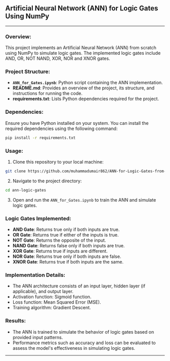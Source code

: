 ## **Artificial Neural Network (ANN) for Logic Gates Using NumPy**

---

### Overview:
This project implements an Artificial Neural Network (ANN) from scratch using NumPy to simulate logic gates. The implemented logic gates include AND, OR, NOT NAND, XOR, NOR and XNOR gates.

### Project Structure:
- **`ANN_for_Gates.ipynb`**: Python script containing the ANN implementation.
- **README.md**: Provides an overview of the project, its structure, and instructions for running the code.
- **requirements.txt**: Lists Python dependencies required for the project.

### Dependencies:
Ensure you have Python installed on your system. You can install the required dependencies using the following command:

```bash
pip install -r requirements.txt
```

### Usage:
1. Clone this repository to your local machine:

```bash
git clone https://github.com/muhammadumair862/ANN-for-Logic-Gates-from-Scratch.git
```

2. Navigate to the project directory:

```bash
cd ann-logic-gates
```

3. Open and run the `ANN_for_Gates.ipynb` to train the ANN and simulate logic gates.

### Logic Gates Implemented:
- **AND Gate**: Returns true only if both inputs are true.
- **OR Gate**: Returns true if either of the inputs is true.
- **NOT Gate**: Returns the opposite of the input.
- **NAND Gate**: Returns false only if both inputs are true.
- **XOR Gate**: Returns true if inputs are different.
- **NOR Gate**: Returns true only if both inputs are false.
- **XNOR Gate**: Returns true if both inputs are the same.

### Implementation Details:
- The ANN architecture consists of an input layer, hidden layer (if applicable), and output layer.
- Activation function: Sigmoid function.
- Loss function: Mean Squared Error (MSE).
- Training algorithm: Gradient Descent.

### Results:
- The ANN is trained to simulate the behavior of logic gates based on provided input patterns.
- Performance metrics such as accuracy and loss can be evaluated to assess the model's effectiveness in simulating logic gates.

---

